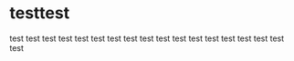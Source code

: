 # testtest
test
test
test
test
test
test
test
test
test
test
test
test
test
test
test
test
test
test
